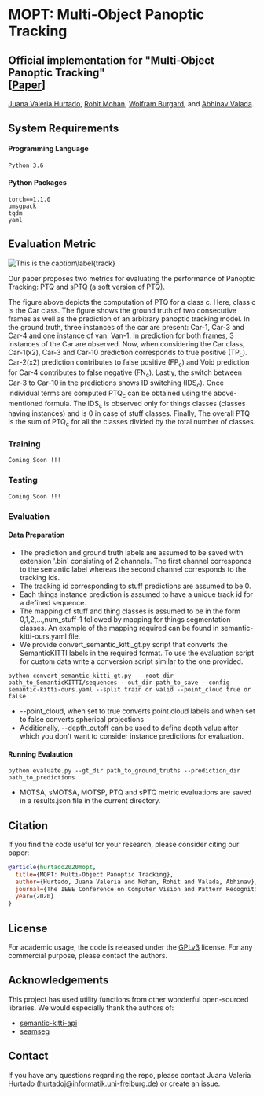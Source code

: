 # MOPT: Multi-Object Panoptic Tracking

## Official implementation for "Multi-Object Panoptic Tracking"  <br/>[[Paper](https://arxiv.org/abs/2004.08189)] 

[Juana Valeria Hurtado](http://rl.uni-freiburg.de/people/hurtado), [Rohit Mohan](http://rl.uni-freiburg.de/people), [Wolfram Burgard](http://www2.informatik.uni-freiburg.de/~burgard/), and [Abhinav Valada](http://rl.uni-freiburg.de/people/valada).


## System Requirements

#### Programming Language
```
Python 3.6
```

#### Python Packages
```
torch==1.1.0
umsgpack
tqdm
yaml
```


## Evaluation Metric
![This is the caption\label{track}](https://github.com/robot-learning-freiburg/Panoptic-Tracking/blob/master/track_metric.png)

Our paper proposes two metrics for evaluating the performance of Panoptic Tracking: PTQ and sPTQ (a soft version of PTQ).<br>

The figure above depicts the computation of PTQ for a class c. Here, class c is the Car class. The figure shows the ground truth of two consecutive frames as well as the prediction of an arbitrary panoptic tracking model. In the ground truth, three instances of the car are present: Car-1, Car-3 and Car-4 and one instance of van: Van-1. In prediction for both frames, 3 instances of the Car are observed. Now, when considering the Car class, Car-1(x2), Car-3 and Car-10 prediction corresponds to true  positive (TP<sub>c</sub>). Car-2(x2) prediction contributes to false positive (FP<sub>c</sub>) and Void prediction for Car-4 contributes to false negative (FN<sub>c</sub>). Lastly, the switch between Car-3 to Car-10 in the predictions shows ID switching (IDS<sub>c</sub>). Once individual terms are computed PTQ<sub>c</sub> can be obtained using the above-mentioned formula. The IDS<sub>c</sub> is observed only for things classes (classes having instances) and is 0 in case of stuff classes. Finally, The overall PTQ is the sum of PTQ<sub>c</sub> for all the classes divided by the total number of classes.

### Training
    Coming Soon !!!
### Testing 
    Coming Soon !!!
    
### Evaluation 

#### Data Preparation
* The prediction and ground truth labels are assumed to be saved with extension '.bin' consisting of 2 channels. The first channel corresponds to the semantic label whereas the second channel corresponds to the tracking ids.
* The tracking id corresponding to stuff predictions are assumed to be 0.
* Each things instance prediction is assumed to have a unique track id for a defined sequence.
* The mapping of stuff and thing classes is assumed to be in the form 0,1,2,...,num_stuff-1 followed by mapping for things segmentation classes. An example of the mapping required can be found in semantic-kitti-ours.yaml file.
* We provide convert_semantic_kitti_gt.py script that converts the SemanticKITTI labels in the required format. To use the evaluation script for custom data write a conversion script similar to the one provided.
```
python convert_semantic_kitti_gt.py  --root_dir path_to_SemanticKITTI/sequences --out_dir path_to_save --config semantic-kitti-ours.yaml --split train or valid --point_cloud true or false
  ```
* --point_cloud, when set to true converts point cloud labels and when set to false converts spherical projections
* Additionally, --depth_cutoff can be used to define depth value after which you don't want to consider instance predictions for evaluation.

#### Running Evalaution
```
python evaluate.py --gt_dir path_to_ground_truths --prediction_dir path_to_predictions
  ```
* MOTSA, sMOTSA, MOTSP, PTQ and sPTQ metric evaluations are saved in a results.json file in the current directory.


## Citation

If you find the code useful for your research, please consider citing our paper:

```bibtex
@article{hurtado2020mopt,
  title={MOPT: Multi-Object Panoptic Tracking},
  author={Hurtado, Juana Valeria and Mohan, Rohit and Valada, Abhinav},
  journal={The IEEE Conference on Computer Vision and Pattern Recognition (CVPR) Workshop on Scalability in Autonomous Driving},
  year={2020}
}
```

## License

For academic usage, the code is released under the [GPLv3](https://www.gnu.org/licenses/gpl-3.0.en.html) license. For any commercial purpose, please contact the authors.


## Acknowledgements
This project has used utility functions from other wonderful open-sourced libraries. We would especially thank the authors of:
* [semantic-kitti-api](https://github.com/PRBonn/semantic-kitti-api)
* [seamseg](https://github.com/mapillary/seamseg)

## Contact

If you have any questions regarding the repo, please contact 
Juana Valeria Hurtado (hurtadoj@informatik.uni-freiburg.de) or create an issue.

